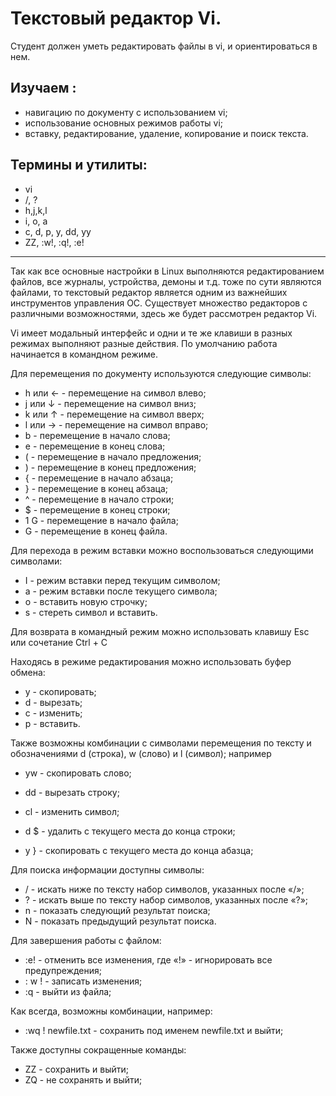 # Текстовый редактор  Vi.

Студент должен уметь редактировать файлы в vi, и ориентироваться в нем.

## Изучаем :

- навигацию по документу с использованием vi;
- использование основных режимов работы vi;
- вставку, редактирование, удаление, копирование и поиск текста.

## Термины и утилиты:       

- vi
- /, ?
- h,j,k,l
- i, o, a
- c, d, p, y, dd, yy
- ZZ, :w!, :q!, :e!

---

Так как все основные настройки в Linux выполняются редактированием файлов, все журналы, устройства, демоны и т.д. тоже по сути являются файлами, то текстовый редактор является одним из важнейших инструментов управления ОС. Существует множество редакторов с различными возможностями, здесь же будет рассмотрен редактор Vi.

Vi имеет модальный интерфейс и одни и те же клавиши в разных режимах выполняют разные действия. По умолчанию работа начинается в командном режиме.

Для перемещения по документу используются следующие символы:

- h или ←         - перемещение на символ влево;
- j или ↓         - перемещение на символ вниз;
- k или ↑         - перемещение на символ вверх;
- l или →         - перемещение на символ вправо;
- b                 - перемещение в начало слова;
- e                 - перемещение в конец слова;
- (                - перемещение в начало предложения;
- )                - перемещение в конец предложения;
- {                - перемещение в начало абзаца;
- }                - перемещение в конец абзаца;
- ^                - перемещение в начало строки;
- $                - перемещение в конец строки;
- 1 G                 - перемещение в начало файла;
- G                 - перемещение в конец файла.

Для перехода в режим вставки можно воспользоваться следующими символами:

- I         - режим вставки перед текущим символом;
- a          - режим вставки после текущего символа;
- o         - вставить новую строчку;
- s        - стереть символ и вставить.

Для возврата в командный режим можно использовать клавишу Esc или сочетание Ctrl + C

Находясь в режиме редактирования можно использовать буфер обмена:

- y         - скопировать;
- d         - вырезать;
- c         - изменить;
- p         - вставить.

Также возможны комбинации с символами перемещения по тексту и обозначениями d (строка), w (слово) и l (символ); например

- yw         - скопировать слово;

- dd         - вырезать строку;

- cl         - изменить символ;

- d $        - удалить с текущего места до конца строки;

- y }        - скопировать с текущего места до конца абазца;

Для поиска информации доступны символы:

- /                - искать ниже по тексту набор символов, указанных после «/»;
- ?                - искать выше по тексту набор символов, указанных после «?»;
- n                 - показать следующий результат поиска;
- N                 - показать предыдущий результат поиска.

Для завершения работы с файлом:

- :e!         - отменить все изменения, где «!» - игнорировать все предупреждения;
- : w !         - записать изменения;
- :q        - выйти из файла;

Как всегда, возможны комбинации, например:

- :wq ! newfile.txt        - сохранить под именем newfile.txt и выйти;

Также доступны сокращенные команды:

- ZZ        - сохранить и выйти;
- ZQ         - не сохранять и выйти;
